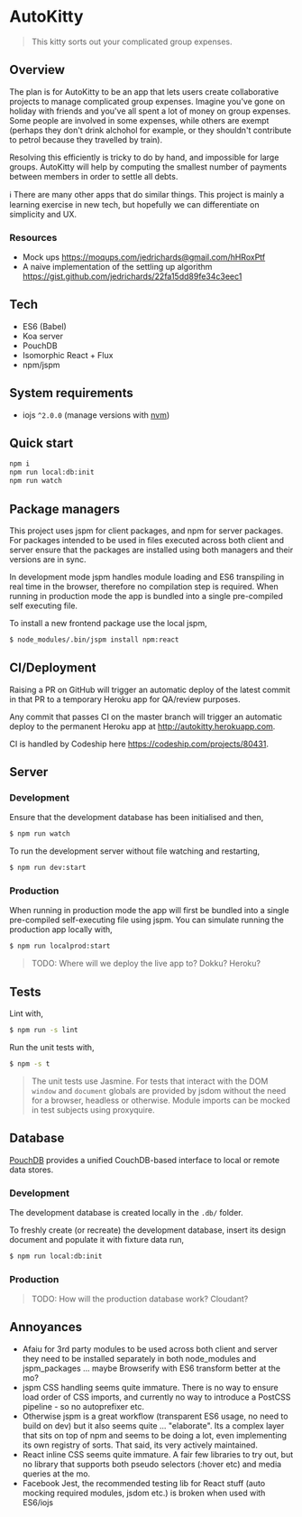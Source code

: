 # AutoKitty

> This kitty sorts out your complicated group expenses.

## Overview

The plan is for AutoKitty to be an app that lets users create collaborative projects to manage complicated group expenses. Imagine you've gone on holiday with friends and you've all spent a lot of money on group expenses. Some people are involved in some expenses, while others are exempt (perhaps they don't drink alchohol for example, or they shouldn't contribute to petrol because they travelled by train).

Resolving this efficiently is tricky to do by hand, and impossible for large groups. AutoKitty will help by computing the smallest number of payments between members in order to settle all debts.

:information_source: There are many other apps that do similar things. This project is mainly a learning exercise in new tech, but hopefully we can differentiate on simplicity and UX.

### Resources

- Mock ups https://moqups.com/jedrichards@gmail.com/hHRoxPtf
- A naive implementation of the settling up algorithm https://gist.github.com/jedrichards/22fa15dd89fe34c3eec1

## Tech

- ES6 (Babel)
- Koa server
- PouchDB
- Isomorphic React + Flux
- npm/jspm

## System requirements

- iojs `^2.0.0` (manage versions with [nvm](https://github.com/creationix/nvm))

## Quick start

```sh
npm i
npm run local:db:init
npm run watch
```

## Package managers

This project uses jspm for client packages, and npm for server packages. For packages intended to be used in files executed across both client and server ensure that the packages are installed using both managers and their versions are in sync.

In development mode jspm handles module loading and ES6 transpiling in real time in the browser, therefore no compilation step is required. When running in production mode the app is bundled into a single pre-compiled self executing file.

To install a new frontend package use the local jspm,

```sh
$ node_modules/.bin/jspm install npm:react
```

## CI/Deployment

Raising a PR on GitHub will trigger an automatic deploy of the latest commit in that PR to a temporary Heroku app for QA/review purposes.

Any commit that passes CI on the master branch will trigger an automatic deploy to the permanent Heroku app at http://autokitty.herokuapp.com.

CI is handled by Codeship here https://codeship.com/projects/80431.

## Server

### Development

Ensure that the development database has been initialised and then,

```sh
$ npm run watch
```

To run the development server without file watching and restarting,

```sh
$ npm run dev:start
```

### Production

When running in production mode the app will first be bundled into a single pre-compiled self-executing file using jspm. You can simulate running the production app locally with,

```sh
$ npm run localprod:start
```

> TODO: Where will we deploy the live app to? Dokku? Heroku?

## Tests

Lint with,

```sh
$ npm run -s lint
```

Run the unit tests with,

```sh
$ npm -s t
```

> The unit tests use Jasmine. For tests that interact with the DOM `window` and `document` globals are provided by jsdom without the need for a browser, headless or otherwise. Module imports can be mocked in test subjects using proxyquire.

## Database

[PouchDB](http://pouchdb.com) provides a unified CouchDB-based interface to local or remote data stores.

### Development

The development database is created locally in the `.db/` folder.

To freshly create (or recreate) the development database, insert its design document and populate it with fixture data run,

```sh
$ npm run local:db:init
```

### Production

> TODO: How will the production database work? Cloudant?

## Annoyances

- Afaiu for 3rd party modules to be used across both client and server they need to be installed separately in both node_modules and jspm_packages ... maybe Browserify with ES6 transform better at the mo?
- jspm CSS handling seems quite immature. There is no way to ensure load order of CSS imports, and currently no way to introduce a PostCSS pipeline - so no autoprefixer etc.
- Otherwise jspm is a great workflow (transparent ES6 usage, no need to build on dev) but it also seems quite ... "elaborate". Its a complex layer that sits on top of npm and seems to be doing a lot, even implementing its own registry of sorts. That said, its very actively maintained.
- React inline CSS seems quite immature. A fair few libraries to try out, but no library that supports both pseudo selectors (:hover etc) and media queries at the mo.
- Facebook Jest, the recommended testing lib for React stuff (auto mocking required modules, jsdom etc.) is broken when used with ES6/iojs
